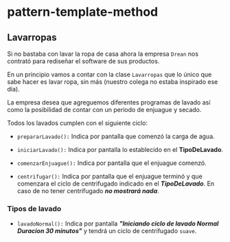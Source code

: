 # pattern-template-method

## Lavarropas

Si no bastaba con lavar la ropa de casa ahora la empresa `Drean` nos contrató para rediseñar
el software de sus productos.

En un principio vamos a contar con la clase `Lavarropas` que lo único que sabe hacer es lavar ropa, sin más
(nuestro colega no estaba inspirado ese día).

La empresa desea que agreguemos diferentes programas de lavado así como la posibilidad de contar con un periodo de
enjuague y secado.

Todos los lavados cumplen con el siguiente ciclo:

* `prepararLavado():` Indica por pantalla que comenzó la carga de agua.

* `iniciarLavado():` Indica por pantalla lo establecido en el **TipoDeLavado**.
 
* `comenzarEnjuague():` Indica por pantalla que el enjuague comenzó.
      
* `centrifugar():` Indica por pantalla que el enjuague terminó y que comenzara el ciclo de centrifugado indicado en el _**TipoDeLavado**_. En caso de no tener centrifugado _**no mostrará nada**_.

### Tipos de lavado

* `lavadoNormal():` Indica por pantalla _**"Iniciando ciclo de lavado Normal Duracion 30 minutos"**_ y tendrá un ciclo de centrifugado `suave`.
